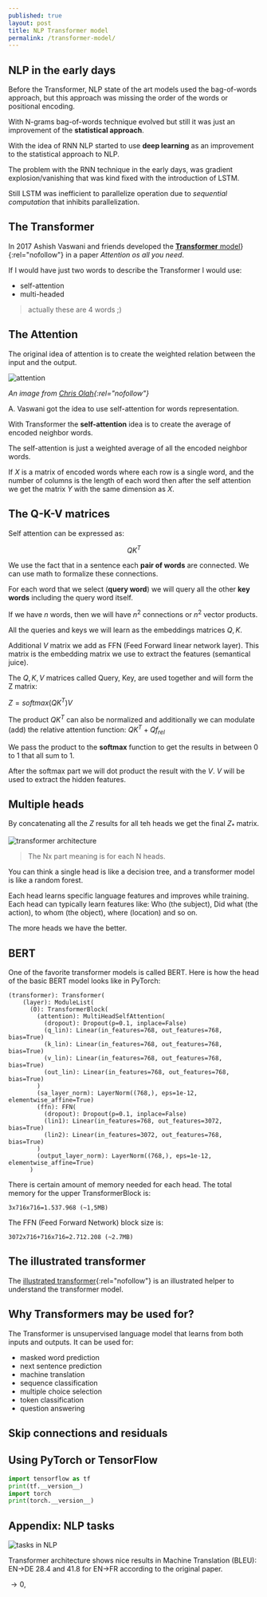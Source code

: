 ```yaml
---
published: true
layout: post
title: NLP Transformer model
permalink: /transformer-model/
---
```

## NLP in the early days

Before the Transformer, NLP state of the art models used the bag-of-words approach, but this approach was missing the order of the words or positional encoding.

With N-grams bag-of-words technique evolved but still it was just an improvement of the **statistical approach**.

With the idea of RNN NLP started to use **deep learning** as an improvement to the statistical approach to NLP. 

The problem with the RNN technique in the early days, was gradient explosion/vanishing that was kind fixed with the introduction of LSTM.

Still LSTM was inefficient to parallelize operation due to _sequential computation_ that inhibits parallelization.


## The Transformer

In 2017 Ashish Vaswani and friends developed the [**Transformer** model](https://arxiv.org/abs/1706.03762)}{:rel="nofollow"} in a paper _Attention os all you need_.

If I would have just two words to describe the Transformer I would use:

* self-attention
* multi-headed

> actually these are 4 words ;)

## The Attention

The original idea of attention is to create the weighted relation between the input and the output.

![attention](/images/attention.jpg) 

_An image from [Chris Olah](https://distill.pub/2016/augmented-rnns/){:rel="nofollow"}_

A. Vaswani got the idea to use self-attention for words representation.

With Transformer the **self-attention** idea is to create the average of encoded neighbor words.

The self-attention is just a weighted average of all the encoded neighbor words.

If $X$ is a matrix of encoded words where each row is a single word, and the number of columns is the length of each word then after the self attention we get the matrix $Y$ with the same dimension as $X$.

## The Q-K-V matrices

Self attention can be expressed as:

$$QK^T$$

We use the fact that in a sentence each **pair of words** are connected. We can use math to formalize these connections. 

For each word that we select (**query word**) we will query all the other **key words** including the query word itself.

If we have $n$ words, then we will have $n^2$ connections or $n^2$ vector products. 

All the queries and keys we will learn as the embeddings matrices $Q , K$.

Additional $V$ matrix we add as FFN (Feed Forward linear network layer). This matrix is the embedding matrix we use to extract the features (semantical juice).


The $Q, K, V$ matrices called Query, Key, are used together and will form the Z matrix:

$Z = softmax(QK^T)V$

The product $QK^T$ can also be normalized and additionally we can modulate (add) the relative attention function: $QK^T+Qf_{rel}$


We pass the product to the **softmax** function to get the results in between 0 to 1 that all sum to 1.

After the softmax part we will dot product the result with the $V$. $V$ will be used to extract the hidden features.


## Multiple heads

By concatenating all the $Z$ results for all teh heads we get the final $Z_*$ matrix.

![transformer architecture](/images/transformer.jpg)

> The Nx part meaning is for each N heads.


You can think a single head is like a decision tree, and a transformer model is like a random forest.

Each head learns specific language features and improves while training. Each head can typically learn features like: Who (the subject), Did what (the action), to whom (the object), where (location) and so on.

The more heads we have the better.

## BERT

One of the favorite transformer models is called BERT. Here is how the head of the basic BERT model looks like in PyTorch:

```
(transformer): Transformer(
    (layer): ModuleList(
      (0): TransformerBlock(
        (attention): MultiHeadSelfAttention(
          (dropout): Dropout(p=0.1, inplace=False)
          (q_lin): Linear(in_features=768, out_features=768, bias=True)
          (k_lin): Linear(in_features=768, out_features=768, bias=True)
          (v_lin): Linear(in_features=768, out_features=768, bias=True)
          (out_lin): Linear(in_features=768, out_features=768, bias=True)
        )
        (sa_layer_norm): LayerNorm((768,), eps=1e-12, elementwise_affine=True)
        (ffn): FFN(
          (dropout): Dropout(p=0.1, inplace=False)
          (lin1): Linear(in_features=768, out_features=3072, bias=True)
          (lin2): Linear(in_features=3072, out_features=768, bias=True)
        )
        (output_layer_norm): LayerNorm((768,), eps=1e-12, elementwise_affine=True)
      )
```
There is certain amount of memory needed for each head. The total memory for the upper TransformerBlock is:
```
3x716x716=1.537.968 (~1,5MB) 
```
The FFN (Feed Forward Network) block size is:

```
3072x716+716x716=2.712.208 (~2.7MB)
```

## The illustrated transformer

The [illustrated transformer](http://jalammar.github.io/illustrated-transformer/){:rel="nofollow"} is an illustrated helper to understand the transformer model.

## Why Transformers may be used for?

The Transformer is unsupervised language model that learns from both inputs and outputs. It can be used for:

* masked word prediction
* next sentence prediction
* machine translation
* sequence classification
* multiple choice selection
* token classification
* question answering


## Skip connections and residuals

## Using PyTorch or TensorFlow

```python
import tensorflow as tf
print(tf.__version__)
import torch
print(torch.__version__)
```

## Appendix: NLP tasks

![tasks in NLP](/images/tasks.jpg)

Transformer architecture shows nice results in Machine Translation (BLEU): EN->DE 28.4 and 41.8 for EN->FR according to the original paper.

$\to 0$,

